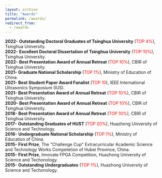 ```yaml
---
layout: archive
title: "Awards"
permalink: /awards/
redirect_from:
  - /awards
---
```



**2022-**    **Outstanding Doctoral Graduates of Tsinghua University** (<font color='red'>TOP 4%</font>), Tsinghua University.    
**2022-**    **Excellent Doctoral Dissertation of Tsinghua University** (<font color='red'>TOP 10%</font>), Tsinghua University.  
**2022-**    **Best Presentation Award of Annual Retreat** (<font color='red'>TOP 10%</font>), CBIR of Tsinghua University.  
**2021-**    **Graduate National Scholarship** (<font color='red'>TOP 1%</font>), Ministry of Education of China.  
**2021-**    **Best Student Paper Award Fanalist** (<font color='red'>TOP 10</font>), IEEE International Ultrasonics Symposium (IUS).  
**2021-**    **Best Presentation Award of Annual Retreat** (<font color='red'>TOP 10%</font>), CBIR of Tsinghua University.  
**2020-**    **Best Presentation Award of Annual Retreat** (<font color='red'>TOP 10%</font>), CBIR of Tsinghua University.  
**2018-**    **Best Presentation Award of Annual Retreat** (<font color='red'>TOP 10%</font>), CBIR of Tsinghua University.  
**2017-**    **Outstanding Graduates of HUST** (<font color='red'>TOP 20%</font>), Huazhong University of Science and Technology.    
**2016-**    **Undergraduate National Scholarship** (<font color='red'>TOP 1%</font>), Ministry of Education of China.  
**2015-**    **First Prize**, The "Challenge Cup" Extracurricular Academic Science and Technology Works Competetion of Hubei Province, China.  
**2015-**    **First Prize**, Innovate FPGA Competition, Huazhong University of Science and Techonology.  
**2015-**    **Outstanding Undergraduates** (<font color='red'>TOP 1%</font>), Huazhong University of Science and Techonology.  




